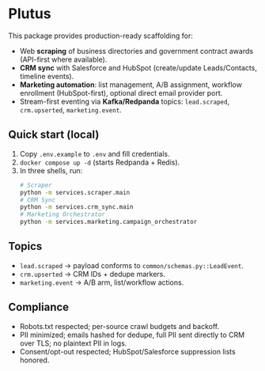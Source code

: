 # Plutus

This package provides production-ready scaffolding for:
- Web **scraping** of business directories and government contract awards (API-first where available).
- **CRM sync** with Salesforce and HubSpot (create/update Leads/Contacts, timeline events).
- **Marketing automation**: list management, A/B assignment, workflow enrollment (HubSpot-first), optional direct email provider port.
- Stream-first eventing via **Kafka/Redpanda** topics: `lead.scraped`, `crm.upserted`, `marketing.event`.

## Quick start (local)
1. Copy `.env.example` to `.env` and fill credentials.
2. `docker compose up -d` (starts Redpanda + Redis).
3. In three shells, run:
   ```bash
   # Scraper
   python -m services.scraper.main
   # CRM Sync
   python -m services.crm_sync.main
   # Marketing Orchestrator
   python -m services.marketing.campaign_orchestrator
   ```

## Topics
- `lead.scraped` → payload conforms to `common/schemas.py::LeadEvent`.
- `crm.upserted` → CRM IDs + dedupe markers.
- `marketing.event` → A/B arm, list/workflow actions.

## Compliance
- Robots.txt respected; per-source crawl budgets and backoff.
- PII minimized; emails hashed for dedupe, full PII sent directly to CRM over TLS; no plaintext PII in logs.
- Consent/opt-out respected; HubSpot/Salesforce suppression lists honored.
